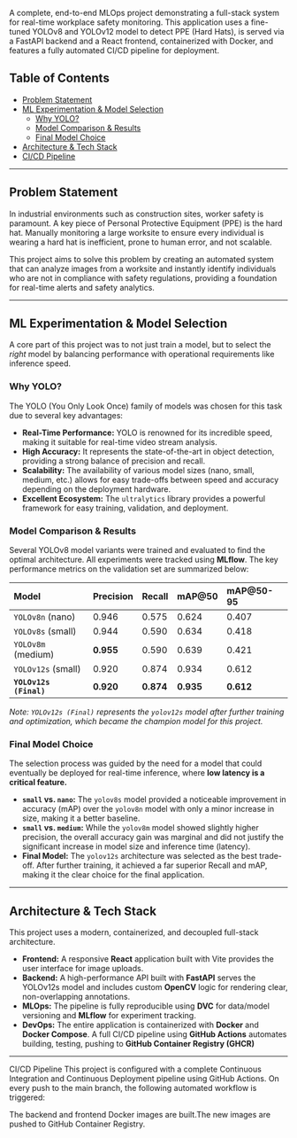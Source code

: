 A complete, end-to-end MLOps project demonstrating a full-stack system for real-time workplace safety monitoring. This application uses a fine-tuned YOLOv8 and YOLOv12 model to detect PPE (Hard Hats), is served via a FastAPI backend and a React frontend, containerized with Docker, and features a fully automated CI/CD pipeline for deployment.

## Table of Contents

- [Problem Statement](#-problem-statement)
- [ML Experimentation & Model Selection](#-ml-experimentation--model-selection)
  - [Why YOLO?](#why-yolo)
  - [Model Comparison & Results](#model-comparison--results)
  - [Final Model Choice](#final-model-choice)
- [Architecture & Tech Stack](#️-architecture--tech-stack)
- [CI/CD Pipeline](#-cicd-pipeline)


---

## Problem Statement

In industrial environments such as construction sites, worker safety is paramount. A key piece of Personal Protective Equipment (PPE) is the hard hat. Manually monitoring a large worksite to ensure every individual is wearing a hard hat is inefficient, prone to human error, and not scalable.

This project aims to solve this problem by creating an automated system that can analyze images from a worksite and instantly identify individuals who are not in compliance with safety regulations, providing a foundation for real-time alerts and safety analytics.

---

## ML Experimentation & Model Selection

A core part of this project was to not just train a model, but to select the *right* model by balancing performance with operational requirements like inference speed.

### Why YOLO?

The YOLO (You Only Look Once) family of models was chosen for this task due to several key advantages:
- **Real-Time Performance:** YOLO is renowned for its incredible speed, making it suitable for real-time video stream analysis.
- **High Accuracy:** It represents the state-of-the-art in object detection, providing a strong balance of precision and recall.
- **Scalability:** The availability of various model sizes (nano, small, medium, etc.) allows for easy trade-offs between speed and accuracy depending on the deployment hardware.
- **Excellent Ecosystem:** The `ultralytics` library provides a powerful framework for easy training, validation, and deployment.

### Model Comparison & Results

Several YOLOv8 model variants were trained and evaluated to find the optimal architecture. All experiments were tracked using **MLflow**. The key performance metrics on the validation set are summarized below:

| Model | Precision | Recall | mAP@50 | mAP@50-95 |
| :--- | :--- | :--- | :--- | :--- |
| `YOLOv8n` (nano) | 0.946 | 0.575 | 0.624 | 0.407 |
| `YOLOv8s` (small) | 0.944 | 0.590 | 0.634 | 0.418 |
| `YOLOv8m` (medium) | **0.955** | 0.590 | 0.639 | 0.421 |
| `YOLOv12s` (small) | 0.920 | 0.874 | 0.934 | 0.612 |
| **`YOLOv12s (Final)`** | **0.920** | **0.874** | **0.935** | **0.612** |

*Note: `YOLOv12s (Final)` represents the `yolov12s` model after further training and optimization, which became the champion model for this project.*

### Final Model Choice

The selection process was guided by the need for a model that could eventually be deployed for real-time inference, where **low latency is a critical feature.**

- **`small` vs. `nano`:** The `yolov8s` model provided a noticeable improvement in accuracy (mAP) over the `yolov8n` model with only a minor increase in size, making it a better baseline.
- **`small` vs. `medium`:** While the `yolov8m` model showed slightly higher precision, the overall accuracy gain was marginal and did not justify the significant increase in model size and inference time (latency).
- **Final Model:** The `yolov12s` architecture was selected as the best trade-off. After further training, it achieved a far superior Recall and mAP, making it the clear choice for the final application.

---

## Architecture & Tech Stack

This project uses a modern, containerized, and decoupled full-stack architecture.

- **Frontend:** A responsive **React** application built with Vite provides the user interface for image uploads.
- **Backend:** A high-performance API built with **FastAPI** serves the YOLOv12s model and includes custom **OpenCV** logic for rendering clear, non-overlapping annotations.
- **MLOps:** The pipeline is fully reproducible using **DVC** for data/model versioning and **MLflow** for experiment tracking.
- **DevOps:** The entire application is containerized with **Docker** and **Docker Compose**. A full CI/CD pipeline using **GitHub Actions** automates building, testing, pushing to **GitHub Container Registry (GHCR)**

---

CI/CD Pipeline
This project is configured with a complete Continuous Integration and Continuous Deployment pipeline using GitHub Actions. On every push to the main branch, the following automated workflow is triggered:

The backend and frontend Docker images are built.The new images are pushed to GitHub Container Registry.